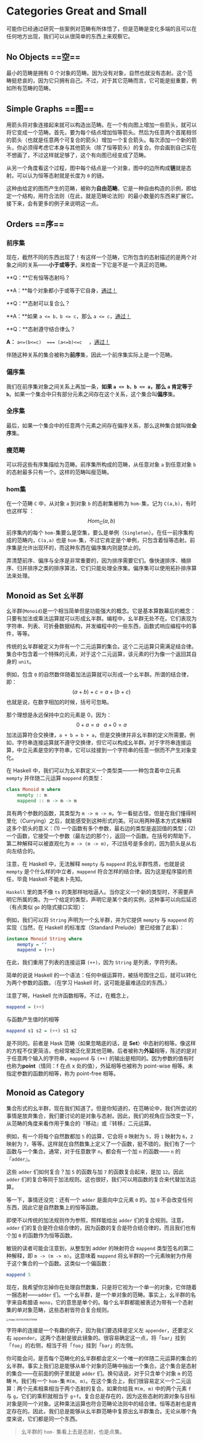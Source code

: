 # Categories Great and Small

可能你已经通过研究一些案例对范畴有所体悟了，但是范畴是变化多端的且可以在任何地方出现，我们可以从很简单的东西上来观察它。

## No Objects ==空==

最小的范畴是拥有 0 个对象的范畴。因为没有对象，自然也就没有态射。这个范畴挺悲哀的，因为它只拥有自己。不过，对于其它范畴而言，它可能是挺重要，例如所有范畴的范畴。

## Simple Graphs ==图==

用箭头将对象连接起来就可以构造出范畴。在一个有向图上增加一些箭头，就可以将它变成一个范畴。首先，要为每个结点增加恒等箭头。然后为任意两个首尾相邻的箭头（也就是任意两个可复合的箭头）增加一个复合箭头。每次添加一个新的箭头，你必须得考虑它本身与其他箭头（除了恒等箭头）的复合。你会画到自己实在不想画了，不过这样就足够了，这个有向图已经变成了范畴。

从另一个角度看这个过程，图中每个结点是一个对象，图中的边所构成**链**就是态射。可以认为恒等态射就是长度为 `0` 的链。

这种由给定的图而产生的范畴，被称为**自由范畴**。它是一种自由构造的示例，即给定一个结构，用符合法则（在此，就是范畴论法则）的最小数量的东西来扩展它。接下来，会有更多的例子来说明这一点。

## Orders ==序==

### 前序集

现在，截然不同的东西出现了！有这样一个范畴，它所包含的态射描述的是两个对象之间的关系——**小于或等于**。来检查一下它是不是一个真正的范畴。

**Q：**它有恒等态射吗？

**A：**每个对象都小于或等于它自身，[通过！]()

**Q：**态射可以复合么？

**A：**如果 `a <= b，b <= c`，那么 `a <= c`，[通过！]()

**Q：**态射遵守结合律么？

**A：** `a<=(b<=c)  === (a<=b)<=c  ` ，[通过！]()

伴随这种关系的集合被称为**前序**集，因此一个前序集实际上是一个范畴。

### 偏序集

我们在前序集对象之间关系上再加一条，**如果  `a <= b，b <= a`，那么 `a` 肯定等于 `b`**。如果一个集合中只有部分元素之间存在这个关系，这个集合叫**偏序**集。

### 全序集

最后，如果一个集合中的任意两个元素之间存在偏序关系，那么这种集合就叫做**全序**集。

### 瘦范畴

可以将这些有序集描绘为范畴。前序集所构成的范畴，从任意对象 `a` 到任意对象 `b` 的态射最多只有一个。这样的范畴叫瘦范畴。

### hom集

在一个范畴 `C` 中，从对象 `a` 到对象 `b` 的态射集被称为 `hom-`集，记为 `C(a,b)`，有时也这样写 ：
$$
Hom_C(a,b)
$$
前序集内的每个 `hom-`集要么是空集，要么是单例（`Singleton`）。在任一前序集构成的范畴内，`C(a,a)` 也是 `hom-`集，不过它肯定是个单例，只包含着恒等态射。前序集是允许出现环的，而这种东西在偏序集内则是禁止的。

弄清楚前序、偏序与全序是非常重要的，因为排序需要它们。像快速排序、桶排序、归并排序之类的排序算法，它们只能处理全序集。偏序集可以使用拓扑排序算法来处理。

## Monoid as Set `幺半群`

幺半群(`Monoid`)是一个相当简单但是功能强大的概念。它是基本算数幕后的概念：只要有加法或乘法运算就可以形成幺半群。编程中，幺半群无处不在。它们表现为字符串、列表、可折叠数据结构，并发编程中的一些东西，函数式响应编程中的事件，等等。

传统的幺半群被定义为伴有一个二元运算的集合。这个二元运算只需满足结合律。集合中包含着一个特殊的元素，对于这个二元运算，该元素的行为像一个返回其自身的 `unit`。

例如，包含 `0` 的自然数伴随着加法运算就可以形成一个幺半群。所谓的结合律，即：
$$
(a+b)+c=a+(b+c)
$$
也就是说，在数字相加的时候，括号可忽略。

那个理想是永远保持中立的元素是 0，因为：
$$
0 + a = a ~~~ a+0=a
$$
加法运算符合交换律，`a + b = b + a`，但是交换律并非幺半群的定义所需要。例如，字符串连接运算就不遵守交换律，但它可以构成幺半群。对于字符串连接运算，中立元素是空的字符串，它可以挂接到一个字符串的任意一侧而不产生对象变化。

在 Haskell 中，我们可以为幺半群定义一个类型类——一种包含着中立元素 `mempty` 并伴随二元运算 `mappend` 的类型：

```haskell
class Monoid m where
    mempty :: m
    mappend :: m -> m -> m
```

具有两个参数的函数，其类型为 `m -> m -> m`，乍一看挺古怪，但是在我们懂得柯里化（Currying）之后，就能感受到这种形式的美。可以用两种基本方式来解释这多个箭头的意义：(1) 一个函数有多个参数，最右边的类型是返回值的类型；(2) 一个函数，它接受一个参数（最左边的那个），返回一个函数。在括号的帮助下，第二种解释可以被直观化为 `m -> (m -> m)`，不过括号是多余的，因为箭头是从右向左结合的。

注意，在 Haskell 中，无法解释 `mempty` 与 `mappend` 的幺半群性质，也就是说 `mempty` 是个什么样的中立者，`mappend` 符合怎样的结合律。因为这是程序猿的责任，毕竟 Haskell 不能未卜先知。

`Haskell` 里的类不像 `ts` 的类那样咄咄逼人。当你定义一个新的类型时，不需要声明它所属的类。为一个给定的类型，声明它是某个类的实例，这种事可以向后延迟（有点类似 `go` 的隐式接口实现）：

例如，我们可以将 `String` 声明为一个幺半群，并为它提供 `mempty` 与 `mappend` 的实现（当然，在 Haskell 的标准库（Standard Prelude）里已经做了此事）：

```haskell
instance Monoid String where
    mempty = ""
    mappend = (++)
```

在此，我们重用了列表的连接运算 `(++)`，因为 `String` 是列表，字符列表。

简单的说说 Haskell 的一个语法：任何中缀运算符，被括号围住之后，就可以转化为两个参数的函数。（在学习 Haskell 时，这可能是最难适应的东西。）

注意了啊，Haskell 允许函数相等。不过，在概念上，

```haskell
mappend = (++)
```

与函数产生值时的相等

```haskell
mappend s1 s2 = (++) s1 s2
```

是不同的。前者是 Hask 范畴（如果忽略底的话，是 **Set**）中态射的相等。像这样的方程不仅更简洁，也经常被泛化至其他范畴。后者被称为**外延**相等，陈述的是对于任意两个输入的字符串，`mappend` 与 `(++)` 的输出是相同的。因为参数的值有时也称为**point**（情同：f 在点 x 处的值），外延相等也被称为 point-wise 相等。未指定参数的函数的相等，称为 point-free 相等。

## Monoid as Category

集合形式的幺半群，现在我们知道了。但是你知道的，在范畴论中，我们所尝试的事情是放弃集合，我们要讨论的是对象与态射。因此，我们的视角应当改变一下，从范畴的角度来看作用于集合的『移动』或『转移』二元运算。

例如，有一个将每个自然数都加 ``5`` 的运算，它会将 ``0`` 映射为 ``5``，将 ``1`` 映射为 ``6``，``2`` 映射为 ``7``，等等。这样就在自然数集上定义了一个函数，挺不错的，我们有了一个函数与一个集合。通常，对于任意数字 ``n``，都会有一个加 ``n`` 的函数—— ``n`` 的『``adder``』。

这些 `adder` 们如何复合？加 `5` 的函数与加 `7` 的函数复合起来，是加 `12`。因此 `adder` 们的复合等同于加法规则。这也很好，我们可以用函数的复合来代替加法运算。

等一下，事情还没完：还有一个 `adder` 是面向中立元素 `0` 的。加 `0` 不会改变任何东西，因此它是自然数集上的恒等函数。

即使不以传统的加法规则作为参照，照样能给出 `adder` 们的复合规则。注意，`adder` 们的复合是符合结合律的，因为函数的复合是符合结合律的，而且我们也有个加 `0` 的函数作为恒等函数。

敏锐的读者可能会注意到，从整型到 adder 的映射符合 `mappend` 类型签名的第二种解释，即 `m -> (m -> m)`。这意味着 `mappend` 将幺半群的一个元素映射为作用于这个集合的一个函数。这类似一个偏函数：

```haskell
mappend 5
```

现在，我希望你忘掉你在处理自然数集，只是将它视为一个单一的对象，它伴随着一捆态射——`adder` 们。一个幺半群，是一个单对象的范畴。事实上，幺半群的名字来自希腊语 `mono`，它的意思是单个的。每个幺半群都能被表述为带有一个态射集的单对象范畴，这些态射皆符合复合规则。

<img src="assets/image-20210420082519988.png" alt="image-20210420082519988" style="zoom:40%;" />

字符串的连接是一个有趣的例子，因为我们要选择是定义左 `appender`，还要定义右 `appender`。这两个态射是彼此镜象的。很容易确定这一点，将「`bar`」挂到「`foo`」的右侧，相当于将「`foo`」挂到「`bar`」的左侧。

你可能会问，是否每个范畴化的幺半群都会定义一个唯一的伴随二元运算的集合的幺半群。事实上我们总是能够从单个对象的范畴中抽出一个集合。这个集合是态射的集合——在前面的例子里就是 `adder` 们。换句话说，对于只含单个对象 `m` 的范畴 `M`，我们有一个 `hom-`集 `M(m, m)`。在这个集合上，我们很容易定义一个二元运算：两个元素相乘相当于两个态射的复合。如果你给我 `M(m, m)` 中的两个元素 `f` 与 `g`，它们的乘积就相当于 `g`∘`f`。复合总是存在的，因为这些态射的源对象与目标对象是同一个对象。这种乘法运算也符合范畴论法则中的结合律。恒等态射也是肯定存在的。因此，我们总是能够从幺半群范畴中复原出幺半群集合。无论从哪个角度来说，它们都是同一个东西。

> 幺半群的 `hom-` 集看上去是态射，也是点集。